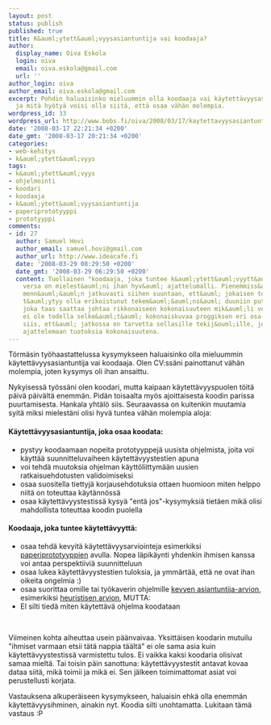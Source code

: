 ```yaml
---
layout: post
status: publish
published: true
title: K&auml;ytett&auml;vyysasiantuntija vai koodaaja?
author:
  display_name: Oiva Eskola
  login: oiva
  email: oiva.eskola@gmail.com
  url: ''
author_login: oiva
author_email: oiva.eskola@gmail.com
excerpt: Pohdin haluaisinko mieluummin olla koodaaja vai käytettävyysasiantuntija,
  ja mitä hyötyä voisi olla siitä, että osaa vähän molempia.
wordpress_id: 33
wordpress_url: http://www.bobs.fi/oiva/2008/03/17/kaytettavyysasiantuntija-vai-koodaaja/
date: '2008-03-17 22:21:34 +0200'
date_gmt: '2008-03-17 20:21:34 +0200'
categories:
- web-kehitys
- k&auml;ytett&auml;vyys
tags:
- k&auml;ytett&auml;vyys
- ohjelmointi
- koodari
- koodaaja
- k&auml;ytett&auml;vyysasiantuntija
- paperiprototyyppi
- prototyyppi
comments:
- id: 27
  author: Samuel Hovi
  author_email: samuel.hovi@gmail.com
  author_url: http://www.ideacafe.fi
  date: '2008-03-29 08:29:50 +0200'
  date_gmt: '2008-03-29 06:29:50 +0200'
  content: Tuollainen "koodaaja, joka tuntee k&auml;ytett&auml;vyytt&auml;" ja vice
    versa on mielest&auml;ni ihan hyv&auml; ajattelumalli. Pienemmiss&auml;kin putiikeissa
    menn&auml;&auml;n jatkuvasti siihen suuntaan, ett&auml; jokaisen tekij&auml;n
    t&auml;ytyy olla erikoistunut tekem&auml;&auml;ns&auml; duuniin putkiaivoisesti,
    joka taas saattaa johtaa rikkonaiseen kokonaisuuteen mik&auml;li vet&auml;j&auml;ll&auml;
    ei ole todella selke&auml;t&auml; kokonaiskuvaa proggiksen eri osa-alueista. Uskonkin
    siis, ett&auml; jatkossa on tarvetta sellasille tekij&ouml;ille, jotka kykenev&auml;t
    ajattelemaan tuotoksia kokonaisuutena.
---
```

<p>T&ouml;rm&auml;sin ty&ouml;haastattelussa kysymykseen haluaisinko olla mieluummin k&auml;ytett&auml;vyysasiantuntija vai koodaaja. Olen CV:ss&auml;ni painottanut v&auml;h&auml;n molempia, joten kysymys oli ihan ansaittu.</p>
<p>Nykyisess&auml; ty&ouml;ss&auml;ni olen koodari, mutta kaipaan k&auml;ytett&auml;vyyspuolen t&ouml;it&auml; p&auml;iv&auml; p&auml;iv&auml;lt&auml; enemm&auml;n. Pid&auml;n toisaalta my&ouml;s ajoittaisesta koodin parissa puurtamisesta. Hankala yht&auml;l&ouml; siis. Seuraavassa on kuitenkin muutamia syit&auml; miksi mielest&auml;ni olisi hyv&auml; tuntea v&auml;h&auml;n molempia aloja:</p>
<h4><a id="more"></a><a id="more-33"></a>K&auml;ytett&auml;vyysasiantuntija, joka osaa koodata:</h4>
<ul>
<li>pystyy koodaamaan nopeita prototyyppej&auml; uusista ohjelmista, joita voi k&auml;ytt&auml;&auml; suunnitteluvaiheen k&auml;ytett&auml;vyystestien apuna</li>
<li>voi tehd&auml; muutoksia ohjelman k&auml;ytt&ouml;liittym&auml;&auml;n uusien ratkaisuehdotusten validoimiseksi</li>
<li>osaa suositella tiettyj&auml; korjausehdotuksia ottaen huomioon miten helppo niit&auml; on toteuttaa k&auml;yt&auml;nn&ouml;ss&auml;</li>
<li>osaa k&auml;ytett&auml;vyystestiss&auml; kysy&auml; "ent&auml; jos"-kysymyksi&auml; tiet&auml;en mik&auml; olisi mahdollista toteuttaa koodin puolella</li>
</ul>
<h4>Koodaaja, joka tuntee k&auml;ytett&auml;vyytt&auml;:</h4>
<ul>
<li>osaa  tehd&auml;  kevyit&auml;  k&auml;ytett&auml;vyysarviointeja  esimerkiksi <a href="http://www.useit.com/alertbox/20030414.html">paperiprototyyppien</a> avulla.  Nopea  l&auml;pik&auml;ynti yhdenkin ihmisen kanssa voi antaa perspektiivi&auml; suunnitteluun</li>
<li>osaa lukea k&auml;ytett&auml;vyystestien tuloksia, ja ymm&auml;rt&auml;&auml;, ett&auml; ne ovat ihan oikeita ongelmia :)</li>
<li>osaa suorittaa omille tai ty&ouml;kaverin ohjelmille <a href="http://www.useit.com/papers/guerrilla_hci.html">kevyen asiantuntija-arvion</a>, esimerkiksi <a href="http://www.useit.com/papers/heuristic/heuristic_evaluation.html">heuristisen arvion,</a> MUTTA:</li>
<li>EI silti tied&auml;  miten k&auml;ytett&auml;v&auml; ohjelma koodataan</li>
</ul><br />
<p>Viimeinen kohta aiheuttaa usein p&auml;&auml;nvaivaa. Yksitt&auml;isen koodarin mutuilu "ihmiset varmaan etsii t&auml;t&auml; nappia t&auml;&auml;lt&auml;" ei ole sama asia kuin k&auml;ytett&auml;vyystestiss&auml; varmistettu tulos. Ei vaikka kaksi koodaria olisivat samaa mielt&auml;. Tai toisin p&auml;in sanottuna: k&auml;ytett&auml;vyystestit antavat kovaa dataa siit&auml;, mik&auml; toimii ja mik&auml; ei. Sen j&auml;lkeen toimimattomat asiat voi perustellusti korjata.</p>
<p>Vastauksena alkuper&auml;iseen kysymykseen, haluaisin ehk&auml; olla enemm&auml;n k&auml;ytett&auml;vyysihminen, ainakin nyt. Koodia silti unohtamatta. Lukitaan t&auml;m&auml; vastaus :P</p>
